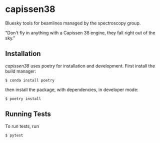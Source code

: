# capissen38

Bluesky tools for beamlines managed by the spectroscopy group.

"Don't fly in anything with a Capissen 38 engine, they fall right out
of the sky."

## Installation

*capissen38* uses poetry for installation and development. First
install the build manager:

```
$ conda install poetry
```

then install the package, with dependencies, in developer mode:

```
$ poetry install
```

## Running Tests

To run tests, run

```
$ pytest
```